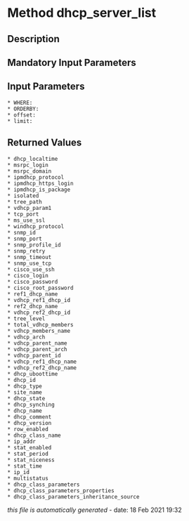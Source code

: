 # Method dhcp_server_list

## Description
	

## Mandatory Input Parameters

## Input Parameters
	* WHERE:
	* ORDERBY:
	* offset:
	* limit:

## Returned Values
	* dhcp_localtime
	* msrpc_login
	* msrpc_domain
	* ipmdhcp_protocol
	* ipmdhcp_https_login
	* ipmdhcp_is_package
	* isolated
	* tree_path
	* vdhcp_param1
	* tcp_port
	* ms_use_ssl
	* windhcp_protocol
	* snmp_id
	* snmp_port
	* snmp_profile_id
	* snmp_retry
	* snmp_timeout
	* snmp_use_tcp
	* cisco_use_ssh
	* cisco_login
	* cisco_password
	* cisco_root_password
	* ref1_dhcp_name
	* vdhcp_ref1_dhcp_id
	* ref2_dhcp_name
	* vdhcp_ref2_dhcp_id
	* tree_level
	* total_vdhcp_members
	* vdhcp_members_name
	* vdhcp_arch
	* vdhcp_parent_name
	* vdhcp_parent_arch
	* vdhcp_parent_id
	* vdhcp_ref1_dhcp_name
	* vdhcp_ref2_dhcp_name
	* dhcp_uboottime
	* dhcp_id
	* dhcp_type
	* site_name
	* dhcp_state
	* dhcp_synching
	* dhcp_name
	* dhcp_comment
	* dhcp_version
	* row_enabled
	* dhcp_class_name
	* ip_addr
	* stat_enabled
	* stat_period
	* stat_niceness
	* stat_time
	* ip_id
	* multistatus
	* dhcp_class_parameters
	* dhcp_class_parameters_properties
	* dhcp_class_parameters_inheritance_source


*this file is automatically generated* - date: 18 Feb 2021 19:32